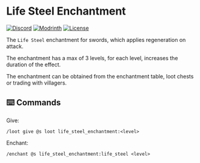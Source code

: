 # Life Steel Enchantment

[![Discord](https://img.shields.io/discord/1327308441324097681?label=discord&color=blue&logo=discord)](https://discord.gg/5UdcDa5xNC)
[![Modrinth](https://img.shields.io/modrinth/dt/life-steel-enchantment?label=modrinth&logo=modrinth)](https://modrinth.com/datapack/life-steel-enchantment)
[![License](https://img.shields.io/github/license/lullaby6/data-packs)](https://github.com/lullaby6/data-packs/blob/main/LICENSE)

The `Life Steel` enchantment for swords, which applies regeneration on attack.

The enchantment has a max of 3 levels, for each level, increases the duration of the effect.

The enchantment can be obtained from the enchantment table, loot chests or trading with villagers.

## ⌨️ Commands

Give:

```mcfunction
/loot give @s loot life_steel_enchantment:<level>
```

Enchant:

```mcfunction
/enchant @s life_steel_enchantment:life_steel <level>
```